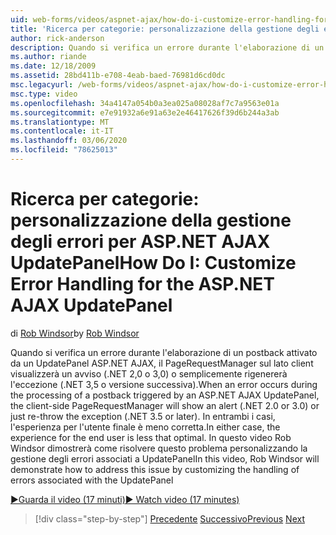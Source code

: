 ```yaml
---
uid: web-forms/videos/aspnet-ajax/how-do-i-customize-error-handling-for-the-aspnet-ajax-updatepanel
title: 'Ricerca per categorie: personalizzazione della gestione degli errori per ASP.NET AJAX UpdatePanel | Microsoft Docs'
author: rick-anderson
description: Quando si verifica un errore durante l'elaborazione di un postback attivato da un UpdatePanel ASP.NET AJAX, il PageRequestManager sul lato client visualizzerà un avviso (. NE...
ms.author: riande
ms.date: 12/18/2009
ms.assetid: 28bd411b-e708-4eab-baed-76981d6cd0dc
msc.legacyurl: /web-forms/videos/aspnet-ajax/how-do-i-customize-error-handling-for-the-aspnet-ajax-updatepanel
msc.type: video
ms.openlocfilehash: 34a4147a054b0a3ea025a08028af7c7a9563e01a
ms.sourcegitcommit: e7e91932a6e91a63e2e46417626f39d6b244a3ab
ms.translationtype: MT
ms.contentlocale: it-IT
ms.lasthandoff: 03/06/2020
ms.locfileid: "78625013"
---
```

# <a name="how-do-i-customize-error-handling-for-the-aspnet-ajax-updatepanel"></a><span data-ttu-id="3adce-103">Ricerca per categorie: personalizzazione della gestione degli errori per ASP.NET AJAX UpdatePanel</span><span class="sxs-lookup"><span data-stu-id="3adce-103">How Do I: Customize Error Handling for the ASP.NET AJAX UpdatePanel</span></span>

<span data-ttu-id="3adce-104">di [Rob Windsor](https://twitter.com/robwindsor)</span><span class="sxs-lookup"><span data-stu-id="3adce-104">by [Rob Windsor](https://twitter.com/robwindsor)</span></span>

<span data-ttu-id="3adce-105">Quando si verifica un errore durante l'elaborazione di un postback attivato da un UpdatePanel ASP.NET AJAX, il PageRequestManager sul lato client visualizzerà un avviso (.NET 2,0 o 3,0) o semplicemente rigenererà l'eccezione (.NET 3,5 o versione successiva).</span><span class="sxs-lookup"><span data-stu-id="3adce-105">When an error occurs during the processing of a postback triggered by an ASP.NET AJAX UpdatePanel, the client-side PageRequestManager will show an alert (.NET 2.0 or 3.0) or just re-throw the exception (.NET 3.5 or later).</span></span> <span data-ttu-id="3adce-106">In entrambi i casi, l'esperienza per l'utente finale è meno corretta.</span><span class="sxs-lookup"><span data-stu-id="3adce-106">In either case, the experience for the end user is less that optimal.</span></span> <span data-ttu-id="3adce-107">In questo video Rob Windsor dimostrerà come risolvere questo problema personalizzando la gestione degli errori associati a UpdatePanel</span><span class="sxs-lookup"><span data-stu-id="3adce-107">In this video, Rob Windsor will demonstrate how to address this issue by customizing the handling of errors associated with the UpdatePanel</span></span>

[<span data-ttu-id="3adce-108">&#9654;Guarda il video (17 minuti)</span><span class="sxs-lookup"><span data-stu-id="3adce-108">&#9654; Watch video (17 minutes)</span></span>](https://channel9.msdn.com/Blogs/ASP-NET-Site-Videos/how-do-i-customize-error-handling-for-the-aspnet-ajax-updatepanel)

> [!div class="step-by-step"]
> <span data-ttu-id="3adce-109">[Precedente](set-up-your-development-environment-for-aspnet-20.md)
> [Successivo](how-do-i-use-aspnet-ajax-client-templates.md)</span><span class="sxs-lookup"><span data-stu-id="3adce-109">[Previous](set-up-your-development-environment-for-aspnet-20.md)
[Next](how-do-i-use-aspnet-ajax-client-templates.md)</span></span>

